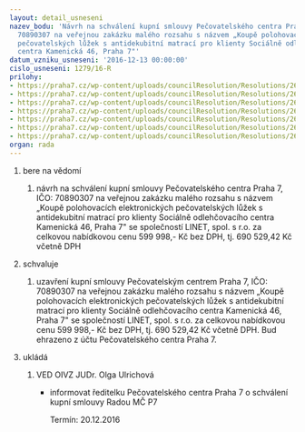 ```yaml
---
layout: detail_usneseni
nazev_bodu: 'Návrh na schválení kupní smlouvy Pečovatelského centra Praha 7, IČO:
  70890307 na veřejnou zakázku malého rozsahu s názvem „Koupě polohovacích elektronických
  pečovatelských lůžek s antidekubitní matrací pro klienty Sociálně odlehčovacího
  centra Kamenická 46, Praha 7"'
datum_vzniku_usneseni: '2016-12-13 00:00:00'
cislo_usneseni: 1279/16-R
prilohy:
- https://praha7.cz/wp-content/uploads/councilResolution/Resolutions/26941/export/1Duvodovazprava~146356.doc
- https://praha7.cz/wp-content/uploads/councilResolution/Resolutions/26941/export/2KupnismlouvaPecovatelskecentrumP7~146355.docx
- https://praha7.cz/wp-content/uploads/councilResolution/Resolutions/26941/export/3Cenovanabidkadodavatel~146354.rtf
- https://praha7.cz/wp-content/uploads/councilResolution/Resolutions/26941/export/5dodavatelvypiszOR~146349.pdf
- https://praha7.cz/wp-content/uploads/councilResolution/Resolutions/26941/export/6PlatciDPH~146348.htm
- https://praha7.cz/wp-content/uploads/councilResolution/Resolutions/26941/export/7UsneseniRMC115216do~146347.png
- https://praha7.cz/wp-content/uploads/councilResolution/Resolutions/26941/export/export~297095.pdf
organ: rada
---
```

<ol id="urzList" class="urzList_view"><li id="" class="urzClass1"><span name="1">bere na vědomí</span><ol class="urzOlClass"><li style="text-align: left;" id="" class="urzClass2"><span><p>návrh na schválení kupní smlouvy Pečovatelského centra Praha 7, IČO: 70890307 na veřejnou zakázku malého rozsahu s názvem „Koupě polohovacích elektronických pečovatelských lůžek s antidekubitní matrací pro klienty Sociálně odlehčovacího centra Kamenická 46, Praha 7" se společností LINET, spol. s r.o. za celkovou nabídkovou cenu 599 998,- Kč bez DPH, tj. 690 529,42 Kč včetně DPH</p></span></li></ol></li><li id="" class="urzClass1"><span name="24">schvaluje</span><ol class="urzOlClass"><li style="text-align: left;" id="" class="urzClass2"><span><p>uzavření kupní smlouvy Pečovatelským centrem Praha 7, IČO: 70890307 na veřejnou zakázku malého rozsahu s názvem „Koupě polohovacích elektronických pečovatelských lůžek s antidekubitní matrací pro klienty Sociálně odlehčovacího centra Kamenická 46, Praha 7" se společností LINET, spol. s r.o. za celkovou nabídkovou cenu 599 998,- Kč bez DPH, tj. 690 529,42 Kč včetně DPH. Bud ehrazeno z účtu Pečovatelského centra Praha 7.</p></span></li></ol></li><li class="urzClass1" id="urzUkoly"><span name="1">ukládá</span><ol class="urzOlClass"><li class="urzClass2"><span><p>VED OIVZ JUDr. Olga Ulrichová</p></span><ul class="urzUlClass"><li class="urzClass3"><span><p>informovat ředitelku Pečovatelského centra Praha 7 o schválení kupní smlouvy Radou MČ P7</p></span><span class="urzUkolTermin">  Termín:&nbsp;20.12.2016</span></li></ul></li></ol></li></ol>